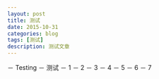 ```yaml
---
layout: post
title: 测试
date: 2015-10-31
categories: blog
tags: [测试]
description: 测试文章
---
```

－  Testing
－    测试
－      1
－        2
－          3
－            4
－              5
－                6
－                  7
